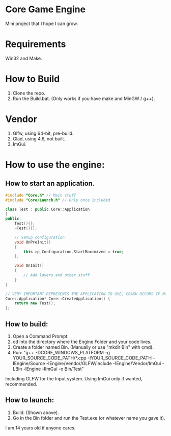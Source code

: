 # Core Game Engine

Mini project that I hope I can grow.

# Requirements

Win32 and Make.

# How to Build

1. Clone the repo.
2. Run the Build.bat. (Only works if you have make and MinGW / g++).

# Vendor

1. Glfw, using 64-bit, pre-build.
2. Glad, using 4.6, not built.
3. ImGui.

# How to use the engine:

## How to start an application.

```c++
#include "Core.h" // Main stuff
#include "Core/Launch.h" // Only once included

class Test : public Core::Application
{
public:
    Test(){};
    ~Test(){};

    // Setup configuration
    void OnPreInit()
    {
        this->p_Configuration.StartMaximized = true;
    };

    void OnInit()
    {
        // Add layers and other stuff
    }
}

// VERY IMPORTANT REPRESENTS THE APPLICATION TO USE, CRASH OCCURS IF NOT DONE RIGHT
Core::Application* Core::CreateApplication() {
    return new Test();
};
```

## How to build:

1. Open a Command Prompt.
2. cd Into the directory where the Engine Folder and your code lives.
3. Create a folder named Bin. (Manually or use "mkdir Bin" with cmd).
4. Run: "g++ -DCORE_WINDOWS_PLATFORM -g YOUR_SOURCE_CODE_PATH/\*.cpp -IYOUR_SOURCE_CODE_PATH -IEngine/Source -IEngine/Vendor/GLFW/include -IEngine/Vendor/ImGui -LBin -lEngine -lImGui -o Bin/Test"

Including GLFW for the Input system. Using ImGui only if wanted, recommended.

## How to launch:

1. Build. (Shown above).
2. Go in the Bin folder and run the Test.exe (or whatever name you gave it).

I am 14 years old if anyone cares.

